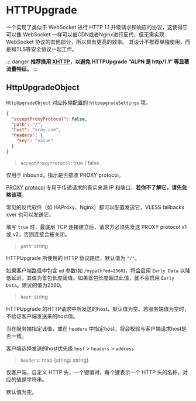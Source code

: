 # HTTPUpgrade

一个实现了类似于 WebSocket 进行 HTTP 1.1 升级请求和响应的协议，这使得它可以像
WebSocket 一样可以被CDN或者Nginx进行反代，但无需实现 WebSocket
协议的其他部分，所以具有更高的效率。
其设计不推荐单独使用，而是和TLS等安全协议一起工作。

::: danger **推荐换用
[XHTTP](https://github.com/XTLS/Xray-core/discussions/4113)，以避免 HTTPUpgrade
“ALPN 是 http/1.1” 等显著流量特征。** :::

## HttpUpgradeObject

`HttpUpgradeObject` 对应传输配置的 `httpupgradeSettings` 项。

```json
{
  "acceptProxyProtocol": false,
  "path": "/",
  "host": "xray.com",
  "headers": {
    "key": "value"
  }
}
```

> `acceptProxyProtocol`: true | false

仅用于 inbound，指示是否接收 PROXY protocol。

[PROXY protocol](https://www.haproxy.org/download/2.2/doc/proxy-protocol.txt)
专用于传递请求的真实来源 IP 和端口，**若你不了解它，请先忽略该项**。

常见的反代软件（如 HAProxy、Nginx）都可以配置发送它，VLESS fallbacks xver
也可以发送它。

填写 `true` 时，最底层 TCP 连接建立后，请求方必须先发送 PROXY protocol v1 或
v2，否则连接会被关闭。

> `path`: string

HTTPUpgrade 所使用的 HTTP 协议路径，默认值为 `"/"`。

如果客户端路径中包含 `ed` 参数(如 `/mypath?ed=2560`)，将会启用 `Early Data`
以降低延迟，其值为首包长度阈值。如果首包长度超过此值，就不会启用
`Early Data`。建议的值为2560。

> `host`: string

HTTPUpgrade
的HTTP请求中所发送的host，默认值为空。若服务端值为空时，不验证客户端发送来的host值。

当在服务端指定该值，或在 `headers`
中指定host，将会校验与客户端请求host是否一致。

客户端选择发送的host优先级 `host` > `headers` > `address`

> `headers`: map \{string: string\}

仅客户端，自定义 HTTP 头，一个键值对，每个键表示一个 HTTP
头的名称，对应的值是字符串。

默认值为空。
